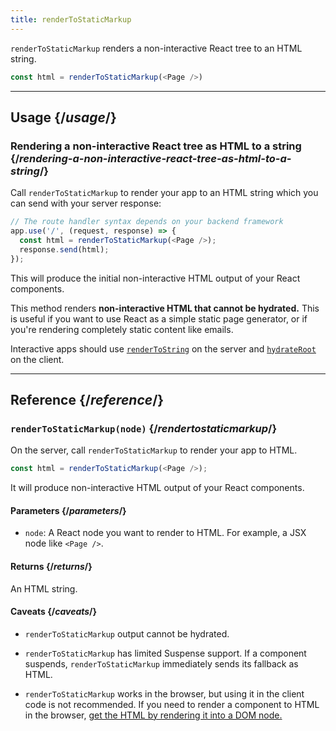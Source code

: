 ```yaml
---
title: renderToStaticMarkup
---
```


<Intro>

`renderToStaticMarkup` renders a non-interactive React tree to an HTML string.

```js
const html = renderToStaticMarkup(<Page />)
```

</Intro>

<InlineToc />

---

## Usage {/*usage*/}

### Rendering a non-interactive React tree as HTML to a string {/*rendering-a-non-interactive-react-tree-as-html-to-a-string*/}

Call `renderToStaticMarkup` to render your app to an HTML string which you can send with your server response:

```js {3-4}
// The route handler syntax depends on your backend framework
app.use('/', (request, response) => {
  const html = renderToStaticMarkup(<Page />);
  response.send(html);
});
```

This will produce the initial non-interactive HTML output of your React components.

<Pitfall>

This method renders **non-interactive HTML that cannot be hydrated.**  This is useful if you want to use React as a simple static page generator, or if you're rendering completely static content like emails.

Interactive apps should use [`renderToString`](/apis/react-dom/server/renderToString) on the server and [`hydrateRoot`](/apis/react-dom/client/hydrateRoot) on the client.

</Pitfall>

---

## Reference {/*reference*/}

### `renderToStaticMarkup(node)` {/*rendertostaticmarkup*/}

On the server, call `renderToStaticMarkup` to render your app to HTML.

```js {3-4}
const html = renderToStaticMarkup(<Page />);
```

It will produce non-interactive HTML output of your React components.

#### Parameters {/*parameters*/}

* `node`: A React node you want to render to HTML. For example, a JSX node like `<Page />`.

#### Returns {/*returns*/}

An HTML string.

#### Caveats {/*caveats*/}

* `renderToStaticMarkup` output cannot be hydrated.

* `renderToStaticMarkup` has limited Suspense support. If a component suspends, `renderToStaticMarkup` immediately sends its fallback as HTML.

* `renderToStaticMarkup` works in the browser, but using it in the client code is not recommended. If you need to render a component to HTML in the browser, [get the HTML by rendering it into a DOM node.](/apis/react-dom/server/renderToString#removing-rendertostring-from-the-client-code)

